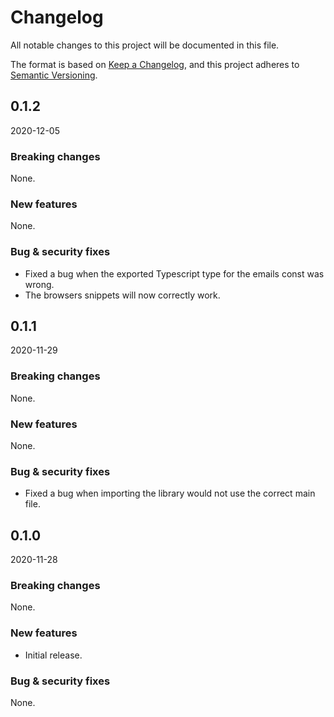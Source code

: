 # Changelog

All notable changes to this project will be documented in this file.

The format is based on [Keep a Changelog](https://keepachangelog.com/en/1.0.0/),
and this project adheres to [Semantic Versioning](https://semver.org/spec/v2.0.0.html).

## 0.1.2

2020-12-05

### Breaking changes

None.

### New features

None.

### Bug & security fixes

- Fixed a bug when the exported Typescript type for the emails const was wrong.
- The browsers snippets will now correctly work.

## 0.1.1

2020-11-29

### Breaking changes

None.

### New features

None.

### Bug & security fixes

- Fixed a bug when importing the library would not use the correct main file.

## 0.1.0 

2020-11-28

### Breaking changes

None.

### New features

- Initial release.

### Bug & security fixes

None.
